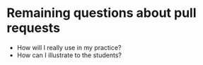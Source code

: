 # Remaining questions about pull requests

- How will I really use in my practice?
- How can I illustrate to the students?

